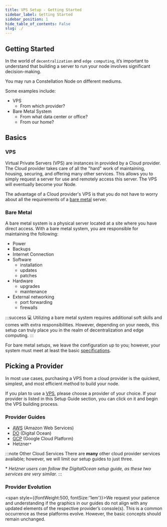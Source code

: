 ```yaml
---
title: VPS Setup - Getting Started
sidebar_label: Getting Started
sidebar_position: 1
hide_table_of_contents: False
slug: ./
---
```


<head>
  <meta
    name="description"
    content="The ChainProvider handles access to the chain RPC methods and underlying events. It complies with the EIP-1193 standard. Besides methods from the standard it adds a couple of utility methods related to provider activation."
  />
</head>

<intro-end />

## Getting Started

In the world of `decentralization` and `edge computing`, it’s important to understand that building a server to run your node involves significant decision-making.

You may run a Constellation Node on different mediums. 

Some examples include:
- VPS
  - From which provider?
- Bare Metal System
  - From what data center or office?
  - From our home?

## Basics 

### VPS

Virtual Private Servers (VPS) are instances in provided by a Cloud provider.  The Cloud provider takes care of all the "hard" work of maintaining, housing, securing, and offering many other services.  This allows you to simply request a server for use and remotely access this server.  The VPS will eventually become your Node. 

The advantage of a Cloud provider's VPS is that you do not have to worry about all the requirements of a [bare metal](#bare-metal) server.

### Bare Metal

A bare metal system is a physical server located at a site where you have direct access. With a bare metal system, you are responsible for maintaining the following:

- Power
- Backups
- Internet Connection
- Software
  - installation
  - updates
  - patches
- Hardware
  - upgrades
  - maintenance
- External networking
  - port forwarding
  - firewalls

:::success :computer: 
Utilizing a bare metal system requires additional soft skills and comes with extra responsibilities. However, depending on your needs, this setup can truly place you in the realm of decentralization and edge computing.
:::

For bare metal setups, we leave the configuration up to you; however, your system must meet at least the basic [specifications](/validate/validator/specs).

## Picking a Provider

In most use cases, purchasing a VPS from a cloud provider is the quickest, simplest, and most efficient method to build your node.

If you plan to use a [VPS](#vps), please choose a provider of your choice. If your provider is listed in this Setup Guide section, you can click on it and begin the VPS building process.

### Provider Guides 
- [AWS](/validate/setup-guides/aws/account) (Amazon Web Services)
- [DO](/validate/setup-guides/do/account) (Digital Ocean)
- [GCP](/validate/setup-guides/gcp/account) (Google Cloud Platform)
- Hetzner`*`

:::note Other Cloud Services
There are **many** other cloud provider services available; however, we will limit our setup guides to just three.

\* *Hetzner users can follow the DigitalOcean setup guide, as these two services are very similar.*
:::

### Provider Evolution

<span style={{fontWeight:500, fontSize:'1em'}}>We request your patience and understanding if the graphics in our guides do not align with any updated elements of the respective provider’s console(s). This is a common occurrence as these platforms evolve. However, the basic concepts should remain unchanged.</span>